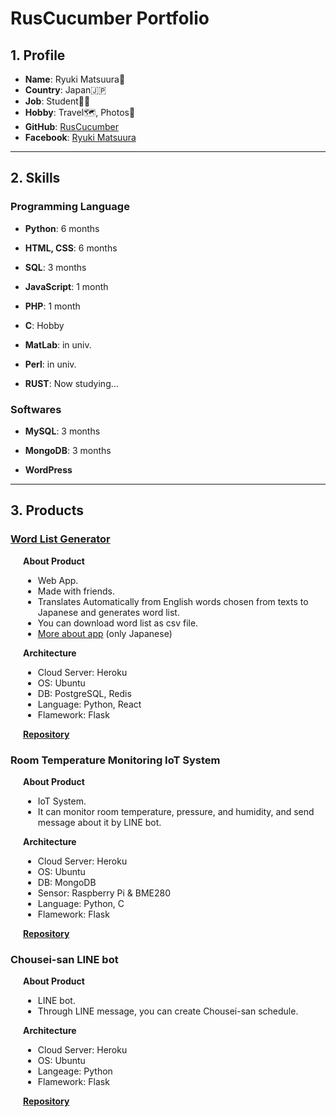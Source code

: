 # RusCucumber Portfolio

## 1. Profile

- **Name**: Ryuki Matsuura🐰
- **Country**: Japan🇯🇵
- **Job**: Student👨‍🎓
- **Hobby**: Travel🗺, Photos📸
- **GitHub**: [RusCucumber](https://github.com/RusCucumber)
- **Facebook**: [Ryuki Matsuura](https://www.facebook.com/ruscucumber)

---

## 2. Skills

### Programming Language
- **Python**: 6 months

- **HTML, CSS**: 6 months

- **SQL**: 3 months

- **JavaScript**: 1 month

- **PHP**: 1 month

- **C**: Hobby

- **MatLab**: in univ.

- **Perl**: in univ.

- **RUST**: Now studying...

### Softwares
- **MySQL**: 3 months

- **MongoDB**: 3 months

- **WordPress**

---

## 3. Products

### [Word List Generator](https://inaba-hackathon.herokuapp.com/#/)

<div style="margin-left: 20px;">

**About Product**
- Web App.
- Made with friends.
- Translates Automatically from English words chosen from texts to Japanese and generates word list.
- You can download word list as csv file.
- [More about app](https://docs.google.com/presentation/d/1C3ui2fw9yjJJow5gqm2k9CFzW5NhGQDT3527D-Izimw/edit?usp=sharing) (only Japanese)

**Architecture**  
- Cloud Server: Heroku
- OS: Ubuntu
- DB: PostgreSQL, Redis
- Language: Python, React
- Flamework: Flask

[**Repository**](https://github.com/RusCucumber/word_list_generator)

</div>

### Room Temperature Monitoring IoT System

<div style="margin-left: 20px;">

**About Product**
- IoT System.
- It can monitor room temperature, pressure, and humidity, and send message about it by LINE bot.

**Architecture**
- Cloud Server: Heroku
- OS: Ubuntu
- DB: MongoDB
- Sensor: Raspberry Pi & BME280
- Language: Python, C
- Flamework: Flask

[**Repository**](https://github.com/RusCucumber/bme280_line_api)

</div>

### Chousei-san LINE bot

<div style="margin-left: 20px;">

**About Product**
- LINE bot.
- Through LINE message, you can create Chousei-san schedule.

**Architecture**
- Cloud Server: Heroku
- OS: Ubuntu
- Langeage: Python
- Flamework: Flask

[**Repository**](https://github.com/RusCucumber/Chouseisan-Linebot)

</div>